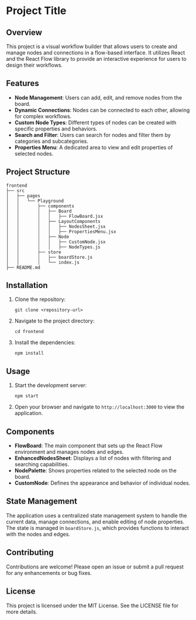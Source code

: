 # Project Title

## Overview
This project is a visual workflow builder that allows users to create and manage nodes and connections in a flow-based interface. It utilizes React and the React Flow library to provide an interactive experience for users to design their workflows.

## Features
- **Node Management**: Users can add, edit, and remove nodes from the board.
- **Dynamic Connections**: Nodes can be connected to each other, allowing for complex workflows.
- **Custom Node Types**: Different types of nodes can be created with specific properties and behaviors.
- **Search and Filter**: Users can search for nodes and filter them by categories and subcategories.
- **Properties Menu**: A dedicated area to view and edit properties of selected nodes.

## Project Structure
```
frontend
├── src
│   ├── pages
│   │   └── Playground
│   │       ├── components
│   │       │   ├── Board
│   │       │   │   ├── FlowBoard.jsx
│   │       │   ├── LayoutComponents
│   │       │   │   ├── NodesSheet.jsx
│   │       │   │   ├── PropertiesMenu.jsx
│   │       │   ├── Node
│   │       │   │   ├── CustomNode.jsx
│   │       │   │   ├── NodeTypes.js
│   │       ├── store
│   │       │   ├── boardStore.js
│   │       │   └── index.js
├── README.md
```

## Installation
1. Clone the repository:
   ```
   git clone <repository-url>
   ```
2. Navigate to the project directory:
   ```
   cd frontend
   ```
3. Install the dependencies:
   ```
   npm install
   ```

## Usage
1. Start the development server:
   ```
   npm start
   ```
2. Open your browser and navigate to `http://localhost:3000` to view the application.

## Components
- **FlowBoard**: The main component that sets up the React Flow environment and manages nodes and edges.
- **EnhancedNodesSheet**: Displays a list of nodes with filtering and searching capabilities.
- **NodePalette**: Shows properties related to the selected node on the board.
- **CustomNode**: Defines the appearance and behavior of individual nodes.

## State Management
The application uses a centralized state management system to handle the current data, manage connections, and enable editing of node properties. The state is managed in `boardStore.js`, which provides functions to interact with the nodes and edges.

## Contributing
Contributions are welcome! Please open an issue or submit a pull request for any enhancements or bug fixes.

## License
This project is licensed under the MIT License. See the LICENSE file for more details.